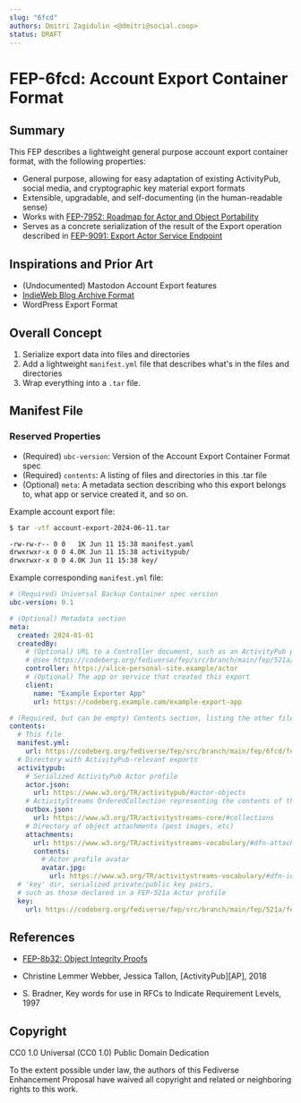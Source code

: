 ```yaml
---
slug: "6fcd"
authors: Dmitri Zagidulin <@dmitri@social.coop>
status: DRAFT
---
```

# FEP-6fcd: Account Export Container Format

## Summary

This FEP describes a lightweight general purpose account export container format,
with the following properties:

* General purpose, allowing for easy adaptation of existing ActivityPub, social media, and
  cryptographic key material export formats
* Extensible, upgradable, and self-documenting (in the human-readable sense)
* Works with [FEP-7952: Roadmap for Actor and Object Portability](https://codeberg.org/fediverse/fep/pulls/334/files)
* Serves as a concrete serialization of the result of the Export operation described in
  [FEP-9091: Export Actor Service Endpoint](https://codeberg.org/fediverse/fep/pulls/353)

## Inspirations and Prior Art

* (Undocumented) Mastodon Account Export features
* [IndieWeb Blog Archive Format](https://indieweb.org/blog_archive_format)
* WordPress Export Format

## Overall Concept

1. Serialize export data into files and directories
2. Add a lightweight `manifest.yml` file that describes what's in the files and directories
3. Wrap everything into a `.tar` file.

## Manifest File

### Reserved Properties

* (Required) `ubc-version`: Version of the Account Export Container Format spec
* (Required) `contents`: A listing of files and directories in this .tar file
* (Optional) `meta`: A metadata section describing who this export belongs to, what app
    or service created it, and so on.

Example account export file:

```bash
$ tar -vtf account-export-2024-06-11.tar

-rw-rw-r-- 0 0   1K Jun 11 15:38 manifest.yaml
drwxrwxr-x 0 0 4.0K Jun 11 15:38 activitypub/
drwxrwxr-x 0 0 4.0K Jun 11 15:38 key/
```

Example corresponding `manifest.yml` file:

```yaml
# (Required) Universal Backup Container spec version
ubc-version: 0.1

# (Optional) Metadata section
meta:
  created: 2024-01-01
  createdBy:
    # (Optional) URL to a Controller document, such as an ActivityPub profile using FEP-521a
    # @see https://codeberg.org/fediverse/fep/src/branch/main/fep/521a/fep-521a.md
    controller: https://alice-personal-site.example/actor
    # (Optional) The app or service that created this export
    client:
      name: "Example Exporter App"
      url: https://codeberg.example.com/example-export-app

# (Required, but can be empty) Contents section, listing the other files and directories
contents:
  # This file
  manifest.yml:
    url: https://codeberg.org/fediverse/fep/src/branch/main/fep/6fcd/fep-6fcd.md#manifest-file
  # Directory with ActivityPub-relevant exports
  activitypub:
    # Serialized ActivityPub Actor profile
    actor.json:
      url: https://www.w3.org/TR/activitypub/#actor-objects
    # ActivityStreams OrderedCollection representing the contents of the actor's Outbox
    outbox.json:
      url: https://www.w3.org/TR/activitystreams-core/#collections
    # Directory of object attachments (post images, etc)
    attachments:
      url: https://www.w3.org/TR/activitystreams-vocabulary/#dfn-attachment
      contents:
        # Actor profile avatar
        avatar.jpg:
          url: https://www.w3.org/TR/activitystreams-vocabulary/#dfn-icon
  # 'key' dir, serialized private/public key pairs,
  # such as those declared in a FEP-521a Actor profile
  key:
    url: https://codeberg.org/fediverse/fep/src/branch/main/fep/521a/fep-521a.md
```

## References

* [FEP-8b32: Object Integrity Proofs][FEP-8b32]

* Christine Lemmer Webber, Jessica Tallon, [ActivityPub][AP], 2018
* S. Bradner, Key words for use in RFCs to Indicate Requirement Levels, 1997

[FEP-8b32]: https://codeberg.org/fediverse/fep/src/branch/main/fep/8b32/fep-8b32.md

## Copyright

CC0 1.0 Universal (CC0 1.0) Public Domain Dedication

To the extent possible under law, the authors of this Fediverse Enhancement
Proposal have waived all copyright and related or neighboring rights to this work.
